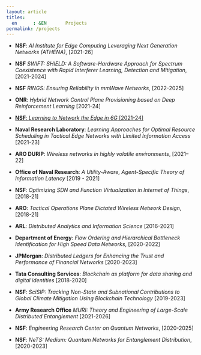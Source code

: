 ```yaml
---
layout: article
titles:
  en      : &EN       Projects
permalink: /projects
---
```


- __NSF__: _AI Institute for Edge Computing Leveraging Next Generation Networks (ATHENA)_, [2021-26]​

- __NSF__ _SWIFT: SHIELD: A Software-Hardware Approach for Spectrum Coexistence with Rapid Interferer Learning, Detection and Mitigation_, [2021-2024]​

- __NSF__ _RINGS: Ensuring Reliability in mmWave Networks_, [2022-2025]​

- __ONR__: _Hybrid Network Control Plane Provisioning based on Deep Reinforcement Learning_ [2021-24]​

- [__NSF__: _Learning to Network the Edge in 6G_ [2021-24]](https://loveisbasa.github.io/NSF-AoF.github.io/index.html) ​

- __Naval Research Laboratory__: _Learning Approaches for Optimal Resource Scheduling in Tactical Edge Networks with Limited Information Access_ [2021-23]​

- __ARO DURIP__: _Wireless networks in highly volatile environments_, [2021–22]​

- __Office of Naval Research__: _A Utility-Aware, Agent-Specific Theory of Information Latency_ [2019 - 2021]​

- __NSF__: _Optimizing SDN and Function Virtualization in Internet of Things_, [2018-21]​

- __ARO__: _Tactical Operations Plane Dictated Wireless Network Design_, [2018-21]​

- __ARL__: _Distributed Analytics and Information Science_ [2016-2021]​

- __Department of Energy__: _Flow Ordering and Hierarchical Bottleneck Identification for High Speed Data Networks_, [2020-2022]

- __JPMorgan__: _Distributed Ledgers for Enhancing the Trust and Performance of Financial Networks_ [2020-2023]

- __Tata Consulting Services__: _Blockchain as platform for data sharing and digital identities_ [2018-2020] ​

- __NSF__:  _SciSIP: Tracking Non-State and Subnational Contributions to Global Climate Mitigation Using Blockchain Technology_ [2019-2023]

- __Army Research Office__ _MURI: Theory and Engineering of Large-Scale Distributed Entanglement_ [2021-2026]​

- __NSF__: _Engineering Research Center on Quantum Networks_, [2020-2025] ​

- __NSF__: _NeTS: Medium: Quantum Networks for Entanglement Distribution_, [2020-2023]